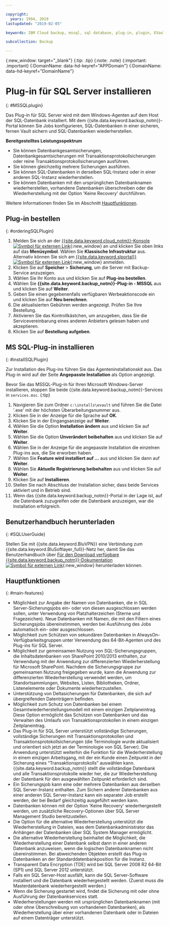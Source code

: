 ```yaml
---

copyright:
  years: 1994, 2019
lastupdated: "2019-02-05"

keywords: IBM Cloud backup, mssql, sql database, plug-in, plugin, EVault, Carbonite, restore SQL

subcollection: Backup

---
```

{:new_window: target="_blank"}
{:tip: .tip}
{:note: .note}
{:important: .important}
{:DomainName: data-hd-keyref="APPDomain"}
{:DomainName: data-hd-keyref="DomainName"}

# Plug-in für SQL Server installieren
{: #MSSQLplugin}

Das Plug-in für SQL Server wird mit dem Windows-Agenten auf dem Host der SQL-Datenbank installiert. Mit dem {{site.data.keyword.backup_notm}}-Portal können Sie Jobs konfigurieren, SQL-Datenbanken in einer sicheren, fernen Vault sichern und SQL-Datenbanken wiederherstellen.

**Bereitgestelltes Leistungsspektrum**

- Sie können Datenbankgesamtsicherungen, Datenbankgesamtsicherungen mit Transaktionsprotokollsicherungen oder reine Transaktionsprotokollsicherungen ausführen.
- Sie können gleichzeitig mehrere Sicherungen ausführen.
- Sie können SQL-Datenbanken in derselben SQL-Instanz oder in einer anderen SQL-Instanz wiederherstellen.
- Sie können Datenbanken mit den ursprünglichen Datenbanknamen wiederherstellen, vorhandene Datenbanken überschreiben oder die Wiederherstellung mit der Option 'Keine Recovery' durchführen.

Weitere Informationen finden Sie im Abschnitt [Hauptfunktionen](#main-features).

## Plug-in bestellen
{: #orderingSQLPlugin}

1. Melden Sie sich an der [{{site.data.keyword.cloud_notm}}-Konsole ![Symbol für externen Link](../../icons/launch-glyph.svg "Symbol für externen Link")](https://{DomainName}){:new_window} an und klicken Sie oben links auf das **Menüsymbol**. Wählen Sie **Klassische Infrastruktur** aus. <br/>
   Alternativ können Sie sich am [{{site.data.keyword.slportal}} ![Symbol für externen Link](../../icons/launch-glyph.svg "Symbol für externen Link")](https://control.softlayer.com/){:new_window} anmelden.
2. Klicken Sie auf **Speicher** > **Sicherung**, um die Server mit Backup-Service anzuzeigen.
3. Wählen Sie Ihr Konto aus und klicken Sie auf **Plug-ins bestellen**.
4. Wählen Sie **{{site.data.keyword.backup_notm}}-Plug-in - MSSQL** aus und klicken Sie auf **Weiter**.
5. Geben Sie einen gegebenenfalls verfügbaren Werbeaktionscode ein und klicken Sie auf **Neu berechnen**.
6. Die aktualisierten Gebühren werden angezeigt. Prüfen Sie Ihre Bestellung.
7. Aktivieren Sie das Kontrollkästchen, um anzugeben, dass Sie die Servicevereinbarung eines anderen Anbieters gelesen haben und akzeptieren.
8. Klicken Sie auf **Bestellung aufgeben**.

## MS SQL-Plug-in installieren
{: #installSQLPlugin}

Zur Installation des Plug-ins führen Sie das Agenteninstallationskit aus. Das Plug-in wird auf der Seite **Angepasste Installation** als Option angezeigt.

Bevor Sie das MSSQL-Plug-in für Ihren Microsoft Windows-Server installieren, stoppen Sie beide {{site.data.keyword.backup_notm}}-Services in `services.msc`.
{:tip}

1. Navigieren Sie zum Ordner `c:\installs\evault` und führen Sie die Datei '.exe' mit der höchsten Überarbeitungsnummer aus.
2. Klicken Sie in der Anzeige für die Sprache auf **OK**.
3. Klicken Sie in der Eingangsanzeige auf **Weiter**.
4. Wählen Sie die Option **Installation ändern** aus und klicken Sie auf **Weiter**.
5. Wählen Sie die Option **Unverändert beibehalten** aus und klicken Sie auf **Weiter**.
6. Wählen Sie in der Anzeige für die angepasste Installation die einzelnen Plug-ins aus, die Sie erworben haben.
7. Wählen Sie **Feature wird installiert auf ...** aus und klicken Sie dann auf **Weiter**.
8. Wählen Sie **Aktuelle Registrierung beibehalten** aus und klicken Sie auf **Weiter**.
9. Klicken Sie auf **Installieren**.
10. Stellen Sie nach Abschluss der Installation sicher, dass beide Services aktiviert und in Betrieb sind.
11. Wenn das {{site.data.keyword.backup_notm}}-Portal in der Lage ist, auf die Datenbank zuzugreifen oder die Datenbank anzuzeigen, war die Installation erfolgreich.

## Benutzerhandbuch herunterladen
{: #SQLUserGuide}

Stellen Sie mit {{site.data.keyword.BluVPN}} eine Verbindung zum {{site.data.keyword.BluSoftlayer_full}}-Netz her, damit Sie das Benutzerhandbuch über [Für den Download verfügbare {{site.data.keyword.backup_notm}}-Dokumentation![Symbol für externen Link](../../icons/launch-glyph.svg "Symbol für externen Link")](http://downloads.service.softlayer.com/evault/Documentation/){:new_window} herunterladen können.

## Hauptfunktionen
{: #main-features}

- Möglichkeit zur Angabe der Namen von Datenbanken, die in SQL Server-Sicherungsjobs ein- oder von diesen ausgeschlossen werden sollen, unter Verwendung von Platzhalterzeichen (Sterne und Fragezeichen). Neue Datenbanken mit Namen, die mit den Filtern eines Sicherungsjobs übereinstimmen, werden bei Ausführung des Jobs automatisch ein- oder ausgeschlossen.
- Möglichkeit zum Schützen von sekundären Datenbanken in AlwaysOn-Verfügbarkeitsgruppen unter Verwendung des 64-Bit-Agenten und des Plug-ins für SQL Server.
- Möglichkeit zur gemeinsamen Nutzung von SQL-Sicherungsgruppen, die Inhaltsdatenbanken von SharePoint 2010/2013 enthalten, zur Verwendung mit der Anwendung zur differenzierten Wiederherstellung für Microsoft SharePoint. Nachdem die Sicherungsgruppe zur gemeinsamen Nutzung freigegeben wurde, kann die Anwendung zur differenzierten Wiederherstellung verwendet werden, um Standortsammlungen, Websites, Listen, Bibliotheken, Ordner, Listenelemente oder Dokumente wiederherzustellen.
- Unterstützung von Deltasicherungen für Datenbanken, die sich auf übergreifenden Datenträgern befinden.
- Möglichkeit zum Schutz von Datenbanken bei einem Gesamtwiederherstellungsmodell mit einem einzigen Zeitplaneintrag. Diese Option ermöglicht das Schützen von Datenbanken und das Verwalten des Umlaufs von Transaktionsprotokollen in einem einzigen Zeitplaneintrag.
- Das Plug-in für SQL Server unterstützt vollständige Sicherungen, vollständige Sicherungen mit Transaktionsprotokollen und Transaktionsprotokollsicherungen (die Terminologie wurde aktualisiert und orientiert sich jetzt an der Terminologie von SQL Server). Die Anwendung unterstützt weiterhin die Funktion für die Wiederherstellung in einem einzigen Arbeitsgang, mit der ein Kunde einen Zeitpunkt in der Sicherung eines “Transaktionsprotokolls” auswählen kann. {{site.data.keyword.backup_notm}} stellt die vollständige Datenbank und alle Transaktionsprotokolle wieder her, die zur Wiederherstellung der Datenbank für den ausgewählten Zeitpunkt erforderlich sind.
- Ein Sicherungsjob kann eine oder mehrere Datenbanken aus derselben SQL Server-Instanz enthalten. Zum Sichern anderer Datenbanken aus einer anderen SQL Server-Instanz kann ein separater Job erstellt werden, der bei Bedarf gleichzeitig ausgeführt werden kann.
- Datenbanken können mit der Option 'Keine Recovery' wiederhergestellt werden, um zusätzliche Recovery-Optionen über SQL Server Management Studio bereitzustellen.
- Die Option für die alternative Wiederherstellung unterstützt die Wiederherstellung in Dateien, was dem Datenbankadministrator das Anhängen der Datenbanken über SQL System Manager ermöglicht.
- Die alternative Wiederherstellung beinhaltet die Möglichkeit, die Wiederherstellung einer Datenbank selbst dann in einer anderen Datenbank anzuweisen, wenn die logischen Datenbanknamen nicht übereinstimmen. Bei abweichenden Objekten erstellt das Plug-in Datenbanken an der Standarddatenbankposition für die Instanz.
- Transparent Data Encryption (TDE) wird bei SQL Server 2008 R2 64-Bit (SP1) und SQL Server 2012 unterstützt.
- Falls ein SQL Server-Host ausfällt, kann die SQL Server-Software installiert und die Datenbank wiederhergestellt werden. (Zuerst muss die Masterdatenbank wiederhergestellt werden.)
- Wenn die Sicherung gestartet wird, findet die Sicherung mit oder ohne Ausführung der Datenbankservices statt.
- Wiederherstellungen werden mit ursprünglichen Datenbanknamen (mit oder ohne Überschreibung von vorhandenen Datenbanken), als Wiederherstellung über einer vorhandenen Datenbank oder in Dateien auf einem Datenträger unterstützt.
